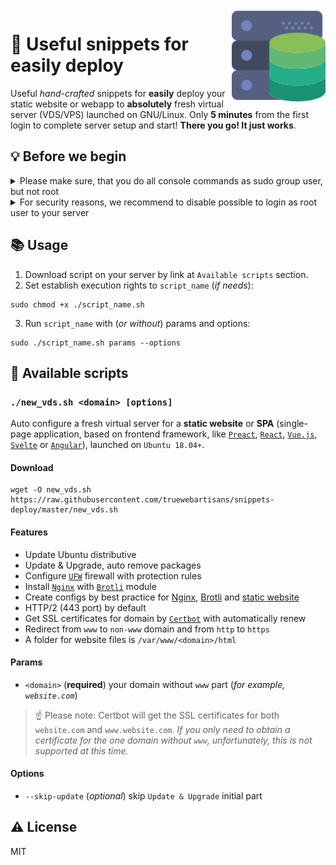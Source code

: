 <img align="right" width="150px" src="logo.svg" alt="logo"/>

# 🚚 Useful snippets for easily deploy

Useful _hand-crafted_ snippets for **easily** deploy your static website or webapp to **absolutely** fresh virtual server (VDS/VPS) launched on GNU/Linux. Only **5 minutes** from the first login to complete server setup and start! **There you go! It just works**.

## 💡 Before we begin

<details>
<summary>Please make sure, that you do all console commands as sudo group user, but not root</summary><br/>

Create a new user (where `USER` is username you want to add):

```console
adduser USER
```

Enter password (twice) and leave blank to other personal information.

Now, let's add `USER` to `sudo` group:

```console
adduser USER sudo
```

</details>

<details>
<summary>For security reasons, we recommend to disable possible to login as root user to your server</summary><br/>
  
Only **after** you have created a new user in `sudo` group, open SSH config:

```console
nano /etc/ssh/sshd_config
```

Find `PermitRootLogin` and set it to `no`, save (`ctrl + o`) and close `nano` editor (`ctrl + x`).

Restart SSH service and logout:

```console
systemctl restart sshd
exit
```

Re-login to your virtual server as `USER` (where `IP` is your server IP):

```console
ssh USER@IP
```

</details>

## 📚 Usage

1. Download script on your server by link at `Available scripts` section.
2. Set establish execution rights to `script_name` (_if needs_):

```console
sudo chmod +x ./script_name.sh
```

3. Run `script_name` with (_or without_) params and options:

```console
sudo ./script_name.sh params --options
```

## 🎯 Available scripts

### `./new_vds.sh <domain> [options]`

Auto configure a fresh virtual server for a **static website** or **SPA** (single-page application, based on frontend framework, like [`Preact`](https://preactjs.com/), [`React`](https://reactjs.org/), [`Vue.js`](https://vuejs.org/), [`Svelte`](https://svelte.dev/) or [`Angular`](https://angular.io/)), launched on `Ubuntu 18.04+`.

#### Download

```console
wget -O new_vds.sh https://raw.githubusercontent.com/truewebartisans/snippets-deploy/master/new_vds.sh
```

#### Features

- Update Ubuntu distributive
- Update & Upgrade, auto remove packages
- Configure [`UFW`](https://help.ubuntu.com/community/UFW) firewall with protection rules
- Install [`Nginx`](https://nginx.org/) with [`Brotli`](https://github.com/google/brotli) module
- Create configs by best practice for [Nginx](https://github.com/truewebartisans/snippets-deploy/blob/master/new_vds.sh#L73-L153), [Brotli](https://github.com/truewebartisans/snippets-deploy/blob/master/new_vds.sh#L161-L171) and [static website](https://github.com/truewebartisans/snippets-deploy/blob/master/new_vds.sh#L209-L250)
- HTTP/2 (443 port) by default
- Get SSL certificates for domain by [`Certbot`](https://certbot.eff.org/) with automatically renew
- Redirect from `www` to `non-www` domain and from `http` to `https`
- A folder for website files is `/var/www/<domain>/html`

#### Params

- `<domain>` (**required**) your domain without `www` part (_for example, `website.com`_)

> ☝️ Please note: Certbot will get the SSL certificates for both `website.com` and `www.website.com`. _If you only need to obtain a certificate for the one domain without `www`, unfortunately, this is not supported at this time._

#### Options

- `--skip-update` (_optional_) skip `Update & Upgrade` initial part

## ⚠️ License

MIT
